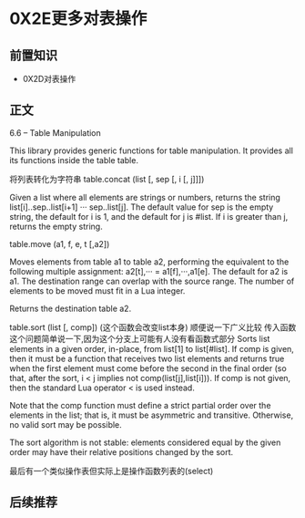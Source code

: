 # 0X2E更多对表操作
## 前置知识
* 0X2D对表操作
## 正文
6.6 – Table Manipulation

This library provides generic functions for table manipulation. It provides all its functions inside the table table.

将列表转化为字符串
table.concat (list [, sep [, i [, j]]])

Given a list where all elements are strings or numbers, returns the string list[i]..sep..list[i+1] ··· sep..list[j]. The default value for sep is the empty string, the default for i is 1, and the default for j is #list. If i is greater than j, returns the empty string.

table.move (a1, f, e, t [,a2])

Moves elements from table a1 to table a2, performing the equivalent to the following multiple assignment: a2[t],··· = a1[f],···,a1[e]. The default for a2 is a1. The destination range can overlap with the source range. The number of elements to be moved must fit in a Lua integer.

Returns the destination table a2.

table.sort (list [, comp])
(这个函数会改变list本身)
顺便说一下广义比较
传入函数这个问题简单说一下,因为这个分支上可能有人没有看函数式部分
Sorts list elements in a given order, in-place, from list[1] to list[#list]. If comp is given, then it must be a function that receives two list elements and returns true when the first element must come before the second in the final order (so that, after the sort, i < j implies not comp(list[j],list[i])). If comp is not given, then the standard Lua operator < is used instead.

Note that the comp function must define a strict partial order over the elements in the list; that is, it must be asymmetric and transitive. Otherwise, no valid sort may be possible.

The sort algorithm is not stable: elements considered equal by the given order may have their relative positions changed by the sort.

最后有一个类似操作表但实际上是操作函数列表的(select)

## 后续推荐